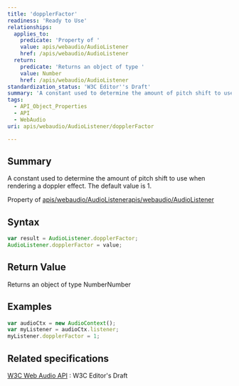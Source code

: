 ```yaml
---
title: 'dopplerFactor'
readiness: 'Ready to Use'
relationships:
  applies_to:
    predicate: 'Property of '
    value: apis/webaudio/AudioListener
    href: /apis/webaudio/AudioListener
  return:
    predicate: 'Returns an object of type '
    value: Number
    href: /apis/webaudio/AudioListener
standardization_status: 'W3C Editor''s Draft'
summary: 'A constant used to determine the amount of pitch shift to use when rendering a doppler effect. The default value is 1.'
tags:
  - API_Object_Properties
  - API
  - WebAudio
uri: apis/webaudio/AudioListener/dopplerFactor

---
```

## Summary

A constant used to determine the amount of pitch shift to use when rendering a doppler effect. The default value is 1.

Property of [apis/webaudio/AudioListener](/apis/webaudio/AudioListener)[apis/webaudio/AudioListener](/apis/webaudio/AudioListener)

## Syntax

``` js
var result = AudioListener.dopplerFactor;
AudioListener.dopplerFactor = value;
```

## Return Value

Returns an object of type NumberNumber

## Examples

``` js
var audioCtx = new AudioContext();
var myListener = audioCtx.listener;
myListener.dopplerFactor = 1;
```

## Related specifications

[W3C Web Audio API](http://webaudio.github.io/web-audio-api/)
:   W3C Editor's Draft

